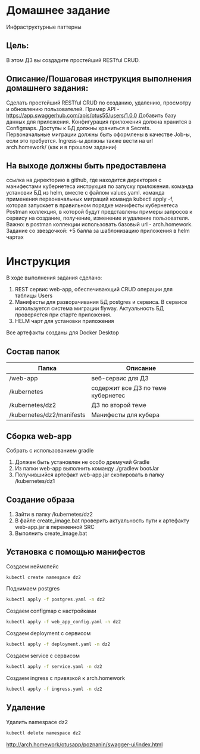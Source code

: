 # Домашнее задание
Инфраструктурные паттерны

## Цель:
В этом ДЗ вы создадите простейший RESTful CRUD.

## Описание/Пошаговая инструкция выполнения домашнего задания:
Сделать простейший RESTful CRUD по созданию, удалению, просмотру и обновлению пользователей.
Пример API - https://app.swaggerhub.com/apis/otus55/users/1.0.0
Добавить базу данных для приложения.
Конфигурация приложения должна хранится в Configmaps.
Доступы к БД должны храниться в Secrets.
Первоначальные миграции должны быть оформлены в качестве Job-ы, если это требуется.
Ingress-ы должны также вести на url arch.homework/ (как и в прошлом задании)

## На выходе должны быть предоставлена
ссылка на директорию в github, где находится директория с манифестами кубернетеса
инструкция по запуску приложения.
команда установки БД из helm, вместе с файлом values.yaml.
команда применения первоначальных миграций
команда kubectl apply -f, которая запускает в правильном порядке манифесты кубернетеса
Postman коллекция, в которой будут представлены примеры запросов к сервису на создание, получение, изменение и удаление пользователя. Важно: в postman коллекции использовать базовый url - arch.homework.
Задание со звездочкой:
+5 балла за шаблонизацию приложения в helm чартах


# Инструкция
В ходе выполнения задания сделано:
1. REST сервис web-app, обеспечивающий CRUD операции для таблицы Users
2. Манифесты для разворачивания БД postgres и сервиса. В сервисе используется система миграции flyway. Актуальность БД проверяется при старте приложения.
3. HELM чарт для установки приложения

Все артефакты созданы для Docker Desktop


## Состав папок
| Папка                     | Описание                           |
|---------------------------|------------------------------------|
| /web-app                  | веб-сервис для ДЗ                  |
| /kubernetes               | содержит все ДЗ по теме кубернетес |
| /kubernetes/dz2           | ДЗ по второй теме                  |
| /kubernetes/dz2/manifests | Манифесты для кубера               |


## Сборка web-app
Собрать с использованием gradle
1. Должен быть установлен не особо дремучий Gradle
2. Из папки web-app выполнить команду ./gradlew bootJar
3. Получившийся артефакт web-app.jar скопировать в папку /kubernetes/dz1

## Создание образа
1. Зайти в папку /kubernetes/dz2
2. В файле create_image.bat проверить актуальность пути к артефакту web-app.jar в переменной SRC
3. Выполнить create_image.bat

## Установка с помощью манифестов
Создаем неймспейс
```sh
kubectl create namespace dz2
```

Поднимаем postgres
```sh
kubectl apply -f postgres.yaml -n dz2
```
Создаем configmap с настройками
```sh
kubectl apply -f web_app_config.yaml -n dz2
```
Создаем deployment с сервисом
```sh
kubectl apply -f deployment.yaml -n dz2
```
Создаем service с сервисом
```sh
kubectl apply -f service.yaml -n dz2
```
Создаем ingress с привязкой к arch.homework
```sh
kubectl apply -f ingress.yaml -n dz2
```
## Удаление 
Удалить namespace dz2
```sh
kubectl delete namespace dz2
```

http://arch.homework/otusapp/poznanin/swagger-ui/index.html